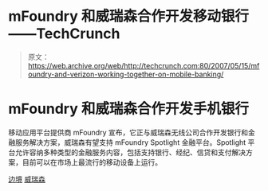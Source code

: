 # mFoundry 和威瑞森合作开发移动银行——TechCrunch

> 原文：<https://web.archive.org/web/http://techcrunch.com:80/2007/05/15/mfoundry-and-verizon-working-together-on-mobile-banking/>

# mFoundry 和威瑞森合作开发手机银行

移动应用平台提供商 mFoundry 宣布，它正与威瑞森无线公司合作开发银行和金融服务解决方案，威瑞森有望支持 mFoundry Spotlight 金融平台。Spotlight 平台允许容纳多种类型的金融服务内容，包括支持银行、经纪、信贷和支付解决方案，目前可以在市场上最流行的移动设备上运行。

[边境](https://web.archive.org/web/20210116223110/http://www.mfoundry.com/)
[威瑞森](https://web.archive.org/web/20210116223110/http://www.verizonwireless.com/)